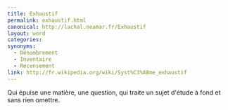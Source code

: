 ```yaml
---
title: Exhaustif
permalink: exhaustif.html
canonical: http://lachal.neamar.fr/Exhaustif
layout: word
categories:
synonyms:
  - Dénombrement
  - Inventaire
  - Recensement
link: http://fr.wikipedia.org/wiki/Syst%C3%A8me_exhaustif
---
```


Qui épuise une matière, une question, qui traite un sujet d'étude à fond et sans rien omettre. 

